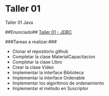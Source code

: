 # Taller 01
Taller 01 Java

##Enunciado##
[Taller 01 - JDBC](src/main/resources/ppt/Taller01-JDBC.pdf)

###Tareas a realizar:###
*	Clonar el repositorio github
*	Completar la clase MaterialCapacitacion
*	Completar la clase Libro
*	Crear la clase Video
*	Implementar la interface Biblioteca
*	Implementar la interface Ordenable
*	Implementar los algoritmos de ordenamiento
*	Implementar el método en Suscriptor
